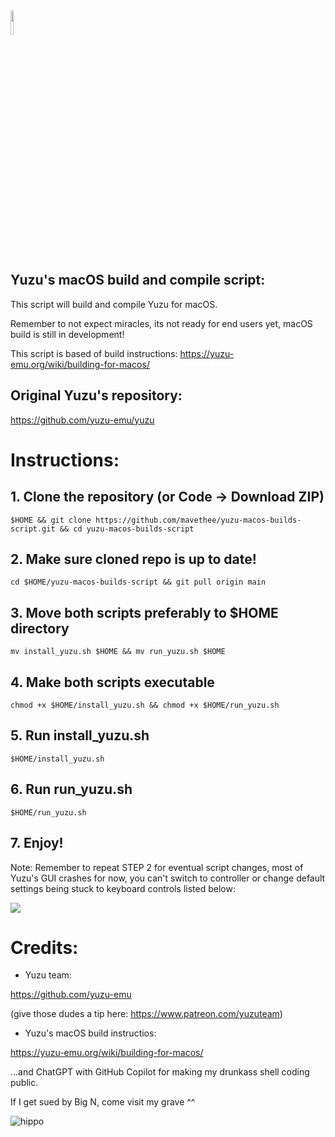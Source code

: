 <img src="https://raw.githubusercontent.com/yuzu-emu/yuzu-assets/master/icons/icon.png" width="10%" height="10%"/> 

## Yuzu's macOS build and compile script:

This script will build and compile Yuzu for macOS.

Remember to not expect miracles, its not ready for end users yet, macOS build is still in development!

This script is based of build instructions:
https://yuzu-emu.org/wiki/building-for-macos/

## Original Yuzu's repository:

https://github.com/yuzu-emu/yuzu

# Instructions:

## 1. Clone the repository (or Code -> Download ZIP)

```
$HOME && git clone https://github.com/mavethee/yuzu-macos-builds-script.git && cd yuzu-macos-builds-script
```

## 2. Make sure cloned repo is up to date!

```
cd $HOME/yuzu-macos-builds-script && git pull origin main
```

## 3. Move both scripts preferably to $HOME directory

```
mv install_yuzu.sh $HOME && mv run_yuzu.sh $HOME
```

## 4. Make both scripts executable

```
chmod +x $HOME/install_yuzu.sh && chmod +x $HOME/run_yuzu.sh
```

## 5. Run install_yuzu.sh

```
$HOME/install_yuzu.sh
```

## 6. Run run_yuzu.sh

```
$HOME/run_yuzu.sh
```

## 7. Enjoy!

Note: Remember to repeat STEP 2 for eventual script changes, most of Yuzu's GUI crashes for now, you can't switch to controller or change default settings being stuck to keyboard controls listed below:

<img src="https://media.discordapp.net/attachments/724306793819275309/1111011104810877029/image.png"/> 

# Credits:

- Yuzu team:

https://github.com/yuzu-emu

(give those dudes a tip here: https://www.patreon.com/yuzuteam)

- Yuzu's macOS build instructios:

https://yuzu-emu.org/wiki/building-for-macos/

...and ChatGPT with GitHub Copilot for making my drunkass shell coding public.

If I get sued by Big N, come visit my grave ^^

![hippo](https://media.tenor.com/uH3ibKuHMSQAAAAC/anime-citrus.gif)

